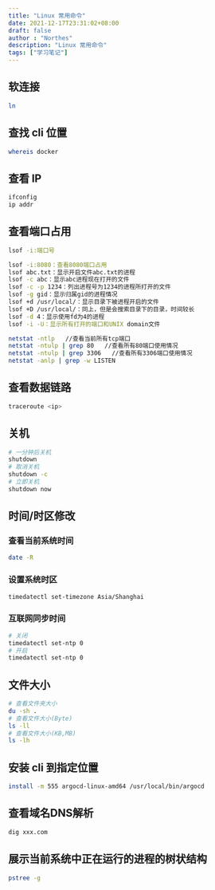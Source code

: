 ```yaml
---
title: "Linux 常用命令"
date: 2021-12-17T23:31:02+08:00
draft: false
author : "Northes"
description: "Linux 常用命令"
tags: ["学习笔记"]
---
```


## 软连接

```bash
ln
```

## 查找 cli 位置

```bash
whereis docker
```

## 查看 IP

```bash
ifconfig
ip addr
```

## 查看端口占用


```bash
lsof -i:端口号
```

```bash
lsof -i:8080：查看8080端口占用
lsof abc.txt：显示开启文件abc.txt的进程
lsof -c abc：显示abc进程现在打开的文件
lsof -c -p 1234：列出进程号为1234的进程所打开的文件
lsof -g gid：显示归属gid的进程情况
lsof +d /usr/local/：显示目录下被进程开启的文件
lsof +D /usr/local/：同上，但是会搜索目录下的目录，时间较长
lsof -d 4：显示使用fd为4的进程
lsof -i -U：显示所有打开的端口和UNIX domain文件
```

```bash
netstat -ntlp   //查看当前所有tcp端口
netstat -ntulp | grep 80   //查看所有80端口使用情况
netstat -ntulp | grep 3306   //查看所有3306端口使用情况
netstat -anlp | grep -w LISTEN
```

## 查看数据链路

```bash
traceroute <ip>
```

## 关机

```bash
# 一分钟后关机
shutdown
# 取消关机
shutdown -c
# 立即关机
shutdown now
```

## 时间/时区修改

### 查看当前系统时间

```bash
date -R
```

### 设置系统时区

```bash
timedatectl set-timezone Asia/Shanghai
```

### 互联网同步时间

```bash
# 关闭
timedatectl set-ntp 0
# 开启
timedatectl set-ntp 0
```

## 文件大小

```bash
# 查看文件夹大小
du -sh .
# 查看文件大小(Byte)
ls -ll
# 查看文件大小(KB,MB)
ls -lh
```

## 安装 cli 到指定位置

```bash
install -m 555 argocd-linux-amd64 /usr/local/bin/argocd
```

## 查看域名DNS解析

```bash
dig xxx.com
```

## 展示当前系统中正在运行的进程的树状结构

```bash
pstree -g
```
